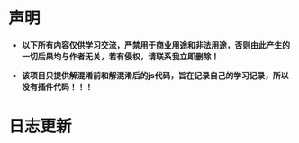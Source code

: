 #  声明

- **以下所有内容仅供学习交流，严禁用于商业用途和非法用途，否则由此产生的一切后果均与作者无关，若有侵权，请联系我立即删除！**

- **该项目只提供解混淆前和解混淆后的js代码，旨在记录自己的学习记录，所以没有插件代码！！！**

#  日志更新


